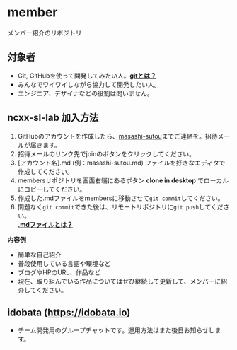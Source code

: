 member
=======

メンバー紹介のリポジトリ

## 対象者

- Git, GitHubを使って開発してみたい人。[**gitとは？**](https://github.com/ncxx-sl-lab/git-tutorial/wiki)
- みんなでワイワイしながら協力して開発したい人。
- エンジニア、デザイナなどの役割は問いません。


## ncxx-sl-lab 加入方法

1. GitHubのアカウントを作成したら、[masashi-sutou](https://github.com/masashi-sutou)までご連絡を。招待メールが届きます。
2. 招待メールのリンク先でjoinのボタンをクリックしてください。
3. [アカウント名].md (例：masashi-sutou.md) ファイルを好きなエディタで作成してください。
4. membersリポジトリを画面右端にあるボタン **clone in desktop** でローカルにコピーしてください。 
5. 作成した.mdファイルをmembersに移動させて`git commit`してください。  
6. 問題なく`git commit`できた後は、リモートリポジトリに`git push`してください。  
[**.mdファイルとは？**](https://github.com/ncxx-sl-lab/members/wiki/.md%E3%83%95%E3%82%A1%E3%82%A4%E3%83%AB%E3%81%AE%E6%9B%B8%E3%81%8D%E6%96%B9)

**内容例**
- 簡単な自己紹介
- 普段使用している言語や環境など
- ブログやHPのURL、作品など
- 現在、取り組んでいる作品についてはぜひ継続して更新して、メンバーに紹介してください。

## idobata (https://idobata.io)

- チーム開発用のグループチャットです。運用方法はまた後日お知らせします。
